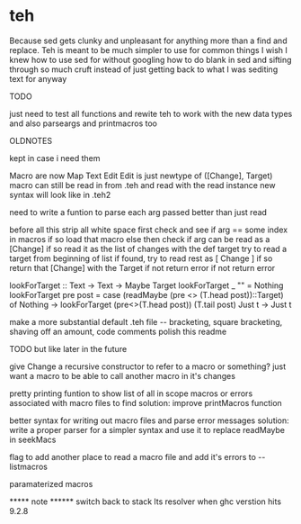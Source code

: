 # teh

Because sed gets clunky and unpleasant for anything more than a find and replace.  Teh is meant to be much simpler to use for common things I wish I knew how to use sed for without googling how to do blank in sed and sifting through so much cruft instead of just getting back to what I was sediting text for anyway

TODO


just need to test all functions and rewite teh to work with the new data types
and also parseargs and printmacros too








OLDNOTES

kept in case i need them

  Macro are now Map Text Edit
  Edit is just newtype of ([Change], Target)
  macro can still be read in from .teh and read with the read instance
  new syntax will look like in .teh2

  need to write a funtion to parse each arg passed better than just read

  before all this strip all white space
  first check and see if arg == some index in macros
    if so load that macro else
  then check if arg can be read as a [Change]
    if so read it as the list of changes with the def target
  try to read a target from beginning of list
    if found,
       try to read rest as [ Change ]
        if so return that [Change] with the Target
        if not return error
    if not return error

lookForTarget :: Text -> Text -> Maybe Target
lookForTarget _ "" = Nothing
lookForTarget pre post =
  case (readMaybe (pre <> (T.head post))::Target) of
    Nothing -> lookForTarget (pre<>(T.head post)) (T.tail post)
    Just t -> Just t

  make a more substantial default .teh file
    -- bracketing, square bracketing, shaving off an amount, code comments
  polish this readme

TODO but like later in the future

  give Change a recursive constructor to refer to a macro or something?
    just want a macro to be able to call another macro in it's changes

  pretty printing funtion to show list of all in scope macros or errors associated with
    macro files to find
    solution: improve printMacros function

  better syntax for writing out macro files and parse error messages
    solution: write a proper parser for a simpler syntax and use it to replace readMaybe in seekMacs

  flag to add another place to read a macro file and add it's errors to --listmacros

  paramaterized macros



***** note ******
switch back to stack lts resolver when ghc verstion hits 9.2.8
